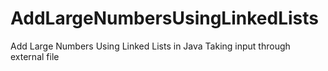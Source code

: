 # AddLargeNumbersUsingLinkedLists
Add Large Numbers Using Linked Lists in Java
Taking input through external file  

